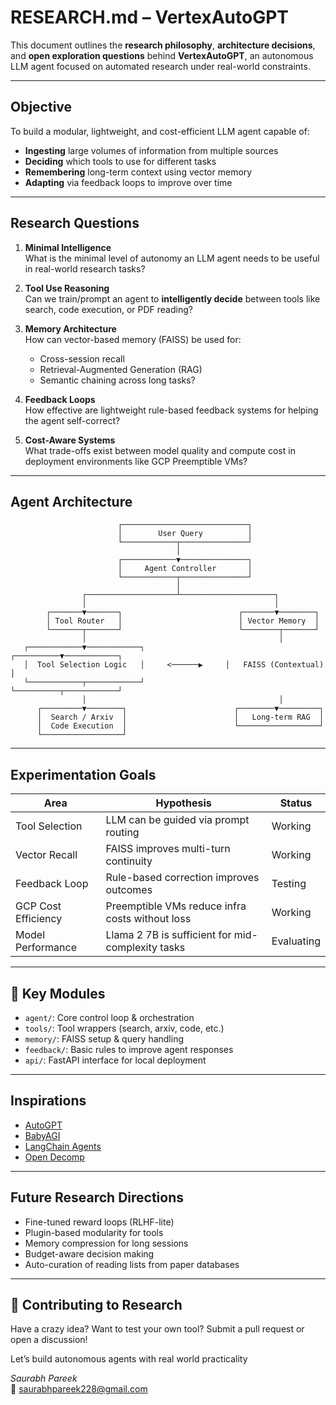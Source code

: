 # RESEARCH.md – VertexAutoGPT

This document outlines the **research philosophy**, **architecture decisions**, and **open exploration questions** behind **VertexAutoGPT**, an autonomous LLM agent focused on automated research under real-world constraints.

---

## Objective

To build a modular, lightweight, and cost-efficient LLM agent capable of:

- **Ingesting** large volumes of information from multiple sources
- **Deciding** which tools to use for different tasks
- **Remembering** long-term context using vector memory
- **Adapting** via feedback loops to improve over time

---

## Research Questions

1. **Minimal Intelligence**  
   What is the minimal level of autonomy an LLM agent needs to be useful in real-world research tasks?

2. **Tool Use Reasoning**  
   Can we train/prompt an agent to **intelligently decide** between tools like search, code execution, or PDF reading?

3. **Memory Architecture**  
   How can vector-based memory (FAISS) be used for:
   - Cross-session recall
   - Retrieval-Augmented Generation (RAG)
   - Semantic chaining across long tasks?

4. **Feedback Loops**  
   How effective are lightweight rule-based feedback systems for helping the agent self-correct?

5. **Cost-Aware Systems**  
   What trade-offs exist between model quality and compute cost in deployment environments like GCP Preemptible VMs?

---

## Agent Architecture

```
                        ┌────────────────────────────┐
                        │        User Query          │
                        └────────────┬───────────────┘
                                     │
                        ┌────────────▼───────────────┐
                        │     Agent Controller       │
                        └────────────┬───────────────┘
                                     │
                ┌────────────────────┴─────────────────────┐
                │                                          │
        ┌───────▼───────┐                          ┌───────▼────────┐
        │ Tool Router   │                          │ Vector Memory  │
        └───────┬───────┘                          └────────┬───────┘
                │                                           │
   ┌────────────▼────────────┐                  ┌──────────▼────────────┐
   │  Tool Selection Logic   │     <──────▶     │   FAISS (Contextual)  │
   └────────────┬────────────┘                  └──────────┬────────────┘
                │                                           │
      ┌─────────▼────────┐                        ┌────────▼─────────┐
      │  Search / Arxiv  │                        │   Long-term RAG  │
      │  Code Execution  │                        └──────────────────┘
      └──────────────────┘

```

---

## Experimentation Goals

| Area                | Hypothesis                                         | Status     |
|---------------------|----------------------------------------------------|------------|
| Tool Selection      | LLM can be guided via prompt routing               |  Working |
| Vector Recall       | FAISS improves multi-turn continuity               |  Working |
| Feedback Loop       | Rule-based correction improves outcomes            |  Testing |
| GCP Cost Efficiency | Preemptible VMs reduce infra costs without loss    |  Working |
| Model Performance   | Llama 2 7B is sufficient for mid-complexity tasks  |  Evaluating |

---

## 📂 Key Modules

- `agent/`: Core control loop & orchestration
- `tools/`: Tool wrappers (search, arxiv, code, etc.)
- `memory/`: FAISS setup & query handling
- `feedback/`: Basic rules to improve agent responses
- `api/`: FastAPI interface for local deployment

---

## Inspirations

- [AutoGPT](https://github.com/Torantulino/Auto-GPT)
- [BabyAGI](https://github.com/yoheinakajima/babyagi)
- [LangChain Agents](https://docs.langchain.com/docs/components/agents)
- [Open Decomp](https://open-decomp.github.io)

---

## Future Research Directions

-  Fine-tuned reward loops (RLHF-lite)
-  Plugin-based modularity for tools
-  Memory compression for long sessions
-  Budget-aware decision making
-  Auto-curation of reading lists from paper databases

---

## 🙋 Contributing to Research

Have a crazy idea? Want to test your own tool? Submit a pull request or open a discussion!

Let’s build autonomous agents with real world practicality 

*Saurabh Pareek*  
📨 saurabhpareek228@gmail.com
